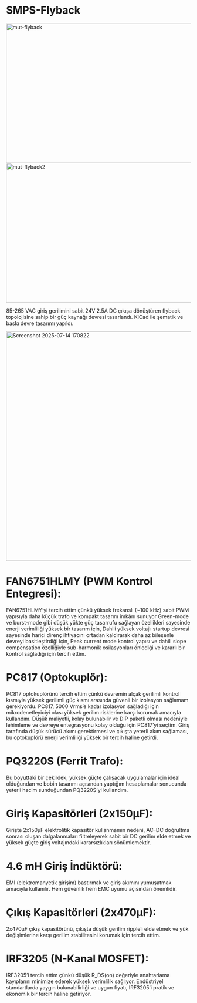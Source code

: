 # SMPS-Flyback
<img width="512" height="380" alt="mut-flyback" src="https://github.com/user-attachments/assets/0ed76696-7d19-49cc-a88b-e91d324784aa" /> 
<img width="512" height="380" alt="mut-flyback2" src="https://github.com/user-attachments/assets/4e79af9e-fa0e-4307-b5ef-e911df57514d" />


85-265 VAC giriş gerilimini sabit 24V 2.5A DC
çıkışa dönüştüren flyback topolojisine sahip
bir güç kaynağı devresi tasarlandı. KiCad ile
şematik ve baskı devre tasarımı yapıldı.

<img width="1556" height="624" alt="Screenshot 2025-07-14 170822" src="https://github.com/user-attachments/assets/ac989d68-de4a-4f23-a7d2-9c4e4b49c5b4" />

# FAN6751HLMY (PWM Kontrol Entegresi):
FAN6751HLMY’yi tercih ettim çünkü yüksek frekanslı (~100 kHz) sabit
PWM yapısıyla daha küçük trafo ve kompakt tasarım imkânı sunuyor
Green-mode ve burst-mode gibi düşük yükte güç tasarrufu sağlayan
özellikleri sayesinde enerji verimliliği yüksek bir tasarım için,
Dahili yüksek voltajlı startup devresi sayesinde harici direnç ihtiyacını
ortadan kaldırarak daha az bileşenle devreyi basitleştirdiği için,
Peak current mode kontrol yapısı ve dahili slope compensation
özelliğiyle sub-harmonik osilasyonları önlediği ve kararlı bir kontrol
sağladığı için tercih ettim.

# PC817 (Optokuplör):
PC817 optokuplörünü tercih ettim çünkü devremin alçak gerilimli
kontrol kısmıyla yüksek gerilimli güç kısmı arasında güvenli bir
izolasyon sağlamam gerekiyordu.
PC817, 5000 Vrms’e kadar izolasyon sağladığı için mikrodenetleyiciyi
olası yüksek gerilim risklerine karşı korumak amacıyla kullandım.
Düşük maliyetli, kolay bulunabilir ve DIP paketli olması nedeniyle
lehimleme ve devreye entegrasyonu kolay olduğu için PC817’yi
seçtim.
Giriş tarafında düşük sürücü akımı gerektirmesi ve çıkışta yeterli
akım sağlaması, bu optokuplörü enerji verimliliği yüksek bir tercih
haline getirdi.

# PQ3220S (Ferrit Trafo):
Bu boyuttaki bir çekirdek, yüksek güçte çalışacak uygulamalar için
ideal olduğundan ve bobin tasarımı açısından yaptığım hesaplamalar
sonucunda yeterli hacim sunduğundan PQ3220S’yi kullandım.

# Giriş Kapasitörleri (2x150μF):
Girişte 2x150μF elektrolitik kapasitör kullanmamın nedeni, AC–DC
doğrultma sonrası oluşan dalgalanmaları filtreleyerek sabit bir DC
gerilim elde etmek ve yüksek güçte giriş voltajındaki kararsızlıkları
sönümlemektir.

# 4.6 mH Giriş İndüktörü:
EMI (elektromanyetik girişim) bastırmak ve giriş akımını yumuşatmak
amacıyla kullanılır. Hem güvenlik hem EMC uyumu açısından
önemlidir.

# Çıkış Kapasitörleri (2x470μF):
2x470μF çıkış kapasitörünü, çıkışta düşük gerilim ripple’ı elde etmek
ve yük değişimlerine karşı gerilim stabilitesini korumak için tercih
ettim.

# IRF3205 (N-Kanal MOSFET):
IRF3205’i tercih ettim çünkü düşük R_DS(on) değeriyle anahtarlama
kayıplarını minimize ederek yüksek verimlilik sağlıyor.
Endüstriyel standartlarda yaygın bulunabilirliği ve uygun fiyatı,
IRF3205’i pratik ve ekonomik bir tercih haline getiriyor.
